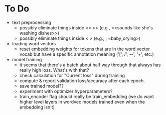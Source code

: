 # To Do

- text preprocessing
  - possibly eliminate things inside << >> (e.g., <<sounds like she's washing dishes>>)
  - possibly eliminate things inside < > (e.g., <noise>; <baby_crying>)
- loading word vectors 
  - reset embedding weights for tokens that are in the word vector vocab but have a specific annotation meaning ('[', /', --', '+', etc.)
- model training
  - it seems that there's a batch about half way through that always has really high loss. What's with that?
  - check calculation for "Current loss" during training
  - compute & report validation loss/accuracy after each epoch.
  - save trained model??
  - experiment with optimizer hyperparameters?
  - train_encoder flag should really be train_embedding (we do want higher level layers in wordvec models trained even when the embedding isn't)
